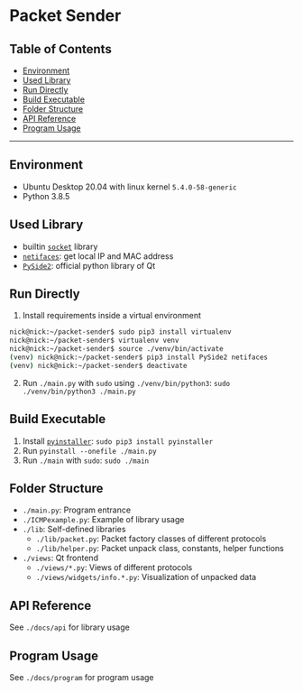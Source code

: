 # Packet Sender <!-- omit in toc -->

## Table of Contents <!-- omit in toc -->
- [Environment](#environment)
- [Used Library](#used-library)
- [Run Directly](#run-directly)
- [Build Executable](#build-executable)
- [Folder Structure](#folder-structure)
- [API Reference](#api-reference)
- [Program Usage](#program-usage)
---

## Environment
- Ubuntu Desktop 20.04 with linux kernel `5.4.0-58-generic`
- Python 3.8.5

## Used Library
- builtin [`socket`](https://docs.python.org/3/library/socket.html) library
- [`netifaces`](https://pypi.org/project/netifaces/): get local IP and MAC address
- [`PySide2`](https://doc.qt.io/qtforpython-5/): official python library of Qt

## Run Directly
1. Install requirements inside a virtual environment
```sh
nick@nick:~/packet-sender$ sudo pip3 install virtualenv
nick@nick:~/packet-sender$ virtualenv venv
nick@nick:~/packet-sender$ source ./venv/bin/activate
(venv) nick@nick:~/packet-sender$ pip3 install PySide2 netifaces
(venv) nick@nick:~/packet-sender$ deactivate
```
2. Run `./main.py` with `sudo` using `./venv/bin/python3`: `sudo ./venv/bin/python3 ./main.py`

## Build Executable
1. Install [`pyinstaller`](https://pyinstaller.readthedocs.io/en/stable/index.html): `sudo pip3 install pyinstaller`
2. Run `pyinstall --onefile ./main.py`
3. Run `./main` with `sudo`: `sudo ./main`

## Folder Structure
- `./main.py`: Program entrance
- `./ICMPexample.py`: Example of library usage
- `./lib`: Self-defined libraries
  - `./lib/packet.py`: Packet factory classes of different protocols
  - `./lib/helper.py`: Packet unpack class, constants, helper functions
- `./views`: Qt frontend
  - `./views/*.py`: Views of different protocols
  - `./views/widgets/info.*.py`: Visualization of unpacked data

## API Reference
See `./docs/api` for library usage

## Program Usage
See `./docs/program` for program usage